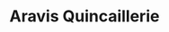 ---
title: "Aravis Quincaillerie"
url: /saint-jean-de-sixt/aravis-quincaillerie/
shop: matériel informatique
---